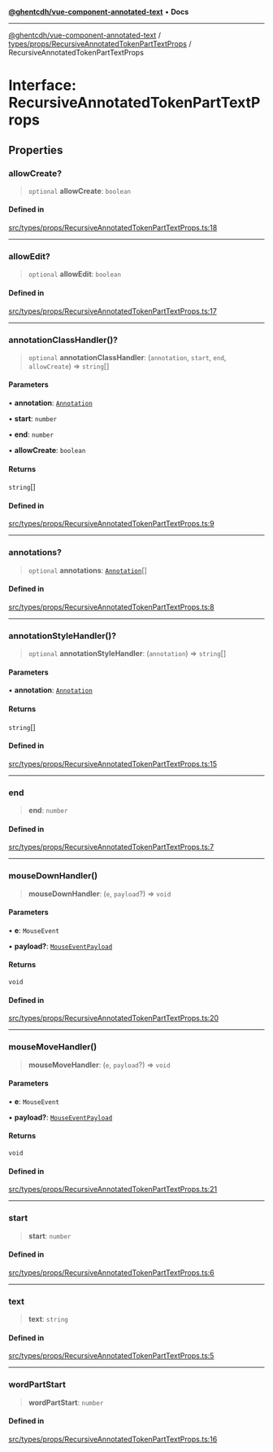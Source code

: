 [**@ghentcdh/vue-component-annotated-text**](../../../../README.md) • **Docs**

***

[@ghentcdh/vue-component-annotated-text](../../../../modules.md) / [types/props/RecursiveAnnotatedTokenPartTextProps](../README.md) / RecursiveAnnotatedTokenPartTextProps

# Interface: RecursiveAnnotatedTokenPartTextProps

## Properties

### allowCreate?

> `optional` **allowCreate**: `boolean`

#### Defined in

[src/types/props/RecursiveAnnotatedTokenPartTextProps.ts:18](https://github.com/GhentCDH/vue_component_annotated_text/blob/bbd5dc841c855a8533eb4b63ec1d23dd4ebf9e1d/src/types/props/RecursiveAnnotatedTokenPartTextProps.ts#L18)

***

### allowEdit?

> `optional` **allowEdit**: `boolean`

#### Defined in

[src/types/props/RecursiveAnnotatedTokenPartTextProps.ts:17](https://github.com/GhentCDH/vue_component_annotated_text/blob/bbd5dc841c855a8533eb4b63ec1d23dd4ebf9e1d/src/types/props/RecursiveAnnotatedTokenPartTextProps.ts#L17)

***

### annotationClassHandler()?

> `optional` **annotationClassHandler**: (`annotation`, `start`, `end`, `allowCreate`) => `string`[]

#### Parameters

• **annotation**: [`Annotation`](../../../Annotation/interfaces/Annotation.md)

• **start**: `number`

• **end**: `number`

• **allowCreate**: `boolean`

#### Returns

`string`[]

#### Defined in

[src/types/props/RecursiveAnnotatedTokenPartTextProps.ts:9](https://github.com/GhentCDH/vue_component_annotated_text/blob/bbd5dc841c855a8533eb4b63ec1d23dd4ebf9e1d/src/types/props/RecursiveAnnotatedTokenPartTextProps.ts#L9)

***

### annotations?

> `optional` **annotations**: [`Annotation`](../../../Annotation/interfaces/Annotation.md)[]

#### Defined in

[src/types/props/RecursiveAnnotatedTokenPartTextProps.ts:8](https://github.com/GhentCDH/vue_component_annotated_text/blob/bbd5dc841c855a8533eb4b63ec1d23dd4ebf9e1d/src/types/props/RecursiveAnnotatedTokenPartTextProps.ts#L8)

***

### annotationStyleHandler()?

> `optional` **annotationStyleHandler**: (`annotation`) => `string`[]

#### Parameters

• **annotation**: [`Annotation`](../../../Annotation/interfaces/Annotation.md)

#### Returns

`string`[]

#### Defined in

[src/types/props/RecursiveAnnotatedTokenPartTextProps.ts:15](https://github.com/GhentCDH/vue_component_annotated_text/blob/bbd5dc841c855a8533eb4b63ec1d23dd4ebf9e1d/src/types/props/RecursiveAnnotatedTokenPartTextProps.ts#L15)

***

### end

> **end**: `number`

#### Defined in

[src/types/props/RecursiveAnnotatedTokenPartTextProps.ts:7](https://github.com/GhentCDH/vue_component_annotated_text/blob/bbd5dc841c855a8533eb4b63ec1d23dd4ebf9e1d/src/types/props/RecursiveAnnotatedTokenPartTextProps.ts#L7)

***

### mouseDownHandler()

> **mouseDownHandler**: (`e`, `payload`?) => `void`

#### Parameters

• **e**: `MouseEvent`

• **payload?**: [`MouseEventPayload`](../../MouseEventPayload/interfaces/MouseEventPayload.md)

#### Returns

`void`

#### Defined in

[src/types/props/RecursiveAnnotatedTokenPartTextProps.ts:20](https://github.com/GhentCDH/vue_component_annotated_text/blob/bbd5dc841c855a8533eb4b63ec1d23dd4ebf9e1d/src/types/props/RecursiveAnnotatedTokenPartTextProps.ts#L20)

***

### mouseMoveHandler()

> **mouseMoveHandler**: (`e`, `payload`?) => `void`

#### Parameters

• **e**: `MouseEvent`

• **payload?**: [`MouseEventPayload`](../../MouseEventPayload/interfaces/MouseEventPayload.md)

#### Returns

`void`

#### Defined in

[src/types/props/RecursiveAnnotatedTokenPartTextProps.ts:21](https://github.com/GhentCDH/vue_component_annotated_text/blob/bbd5dc841c855a8533eb4b63ec1d23dd4ebf9e1d/src/types/props/RecursiveAnnotatedTokenPartTextProps.ts#L21)

***

### start

> **start**: `number`

#### Defined in

[src/types/props/RecursiveAnnotatedTokenPartTextProps.ts:6](https://github.com/GhentCDH/vue_component_annotated_text/blob/bbd5dc841c855a8533eb4b63ec1d23dd4ebf9e1d/src/types/props/RecursiveAnnotatedTokenPartTextProps.ts#L6)

***

### text

> **text**: `string`

#### Defined in

[src/types/props/RecursiveAnnotatedTokenPartTextProps.ts:5](https://github.com/GhentCDH/vue_component_annotated_text/blob/bbd5dc841c855a8533eb4b63ec1d23dd4ebf9e1d/src/types/props/RecursiveAnnotatedTokenPartTextProps.ts#L5)

***

### wordPartStart

> **wordPartStart**: `number`

#### Defined in

[src/types/props/RecursiveAnnotatedTokenPartTextProps.ts:16](https://github.com/GhentCDH/vue_component_annotated_text/blob/bbd5dc841c855a8533eb4b63ec1d23dd4ebf9e1d/src/types/props/RecursiveAnnotatedTokenPartTextProps.ts#L16)
